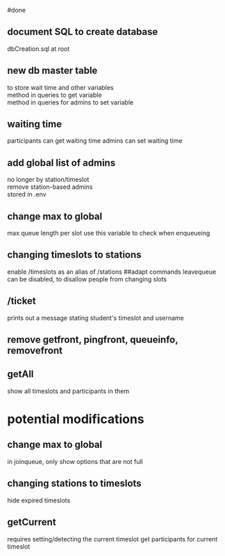 #done
## document SQL to create database
dbCreation.sql at root  
## new db master table
to store wait time and other variables  
method in queries to get variable  
method in queries for admins to set variable  
## waiting time
participants can get waiting time
admins can set waiting time
## add global list of admins
no longer by station/timeslot  
remove station-based admins  
stored in .env
## change max to global
max queue length per slot
use this variable to check when enqueueing
## changing timeslots to stations
enable /timeslots as an alias of /stations
##adapt commands
leavequeue can be disabled, to disallow people from changing slots
## /ticket
prints out a message stating student's timeslot and username
## remove getfront, pingfront, queueinfo, removefront
## getAll
show all timeslots and participants in them

# potential modifications
## change max to global
in joinqueue, only show options that are not full
## changing stations to timeslots
hide expired timeslots
## getCurrent
requires setting/detecting the current timeslot
get participants for current timeslot